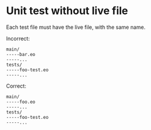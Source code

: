 # Unit test without live file

Each test file must have the live file, with the same name.

Incorrect:

```text
main/
-----bar.eo
-----...
tests/
-----foo-test.eo
-----...
```

Correct:

```text
main/
-----foo.eo
-----...
tests/
-----foo-test.eo
-----...
```
